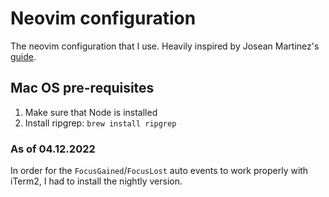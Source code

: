 # Neovim configuration

The neovim configuration that I use. Heavily inspired by Josean Martinez's
[guide](https://www.youtube.com/watch?v=vdn_pKJUda8).

## Mac OS pre-requisites

1. Make sure that Node is installed
2. Install ripgrep: `brew install ripgrep`

### As of 04.12.2022

In order for the `FocusGained`/`FocusLost` auto events to work properly with
iTerm2, I had to install the nightly version.
